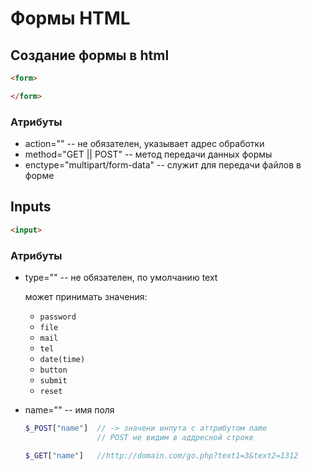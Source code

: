 # Формы HTML

## Создание формы  в html
```html
<form>

</form>
```
### Атрибуты

  * action="" -- не обязателен,
    указывает адрес обработки
  * method="GET || POST" --
    метод передачи данных формы
  * enctype="multipart/form-data" -- служит для передачи файлов в форме

## Inputs
```html
<input>
```
### Атрибуты

  * type="" -- не обязателен, по умолчанию text
  
    может принимать значения:
    * ```password``` 
    * ```file```
    * ```mail ```
    * ```tel```
    * ```date(time)```
    * ```button```
    * ```submit```
    * ```reset```
  * name="" -- имя поля

    ```php
    $_POST["name"]  // -> значени инпута с аттрибутом name
                    // POST не видим в аддресной строке
    
    $_GET["name"]   //http://domain.com/go.php?text1=3&text2=1312
    ```
  